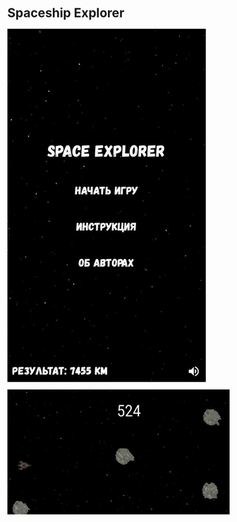 # Spaceship Explorer

![alttext](https://github.com/Kirill1995-x/Spaceship/blob/master/app/src/main/res/screenshots/screenshot_1.jpg?raw=true)

![alttext](https://github.com/Kirill1995-x/Spaceship/blob/master/app/src/main/res/screenshots/screenshot_2.jpg?raw=true)
